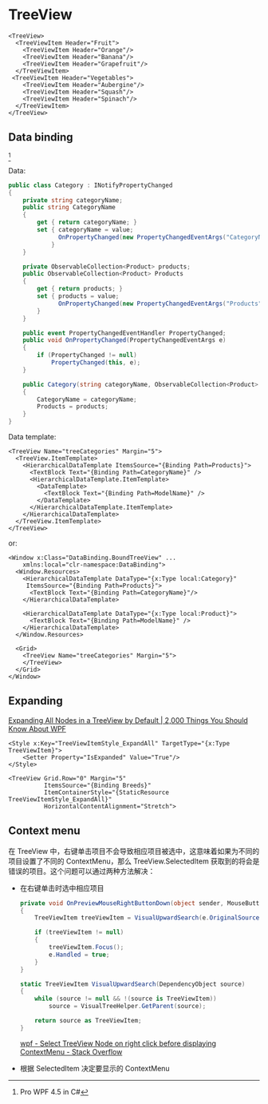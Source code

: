 # TreeView
```xaml
<TreeView>
  <TreeViewItem Header="Fruit">
    <TreeViewItem Header="Orange"/>
    <TreeViewItem Header="Banana"/>
    <TreeViewItem Header="Grapefruit"/>
  </TreeViewItem>
 <TreeViewItem Header="Vegetables">
    <TreeViewItem Header="Aubergine"/>
    <TreeViewItem Header="Squash"/>
    <TreeViewItem Header="Spinach"/>
  </TreeViewItem>
</TreeView>
```

## Data binding
[^prowpf]

Data:
```csharp
public class Category : INotifyPropertyChanged
{
    private string categoryName;
    public string CategoryName
    {
        get { return categoryName; }
        set { categoryName = value;
              OnPropertyChanged(new PropertyChangedEventArgs("CategoryName"));
            }
    }

    private ObservableCollection<Product> products;
    public ObservableCollection<Product> Products
    {
        get { return products; }
        set { products = value;
              OnPropertyChanged(new PropertyChangedEventArgs("Products"));
        }
    }

    public event PropertyChangedEventHandler PropertyChanged;
    public void OnPropertyChanged(PropertyChangedEventArgs e)
    {
        if (PropertyChanged != null)
            PropertyChanged(this, e);
    }

    public Category(string categoryName, ObservableCollection<Product> products)
    {
        CategoryName = categoryName;
        Products = products;
    }
}
```

Data template:
```xaml
<TreeView Name="treeCategories" Margin="5">
  <TreeView.ItemTemplate>
    <HierarchicalDataTemplate ItemsSource="{Binding Path=Products}">
      <TextBlock Text="{Binding Path=CategoryName}" />
      <HierarchicalDataTemplate.ItemTemplate>
        <DataTemplate>
          <TextBlock Text="{Binding Path=ModelName}" />
        </DataTemplate>
      </HierarchicalDataTemplate.ItemTemplate>
    </HierarchicalDataTemplate>
  </TreeView.ItemTemplate>
</TreeView>
```
or:
```xaml
<Window x:Class="DataBinding.BoundTreeView" ...
    xmlns:local="clr-namespace:DataBinding">
  <Window.Resources>
    <HierarchicalDataTemplate DataType="{x:Type local:Category}"
     ItemsSource="{Binding Path=Products}">
      <TextBlock Text="{Binding Path=CategoryName}"/>
    </HierarchicalDataTemplate>

    <HierarchicalDataTemplate DataType="{x:Type local:Product}">
      <TextBlock Text="{Binding Path=ModelName}" />
    </HierarchicalDataTemplate>
  </Window.Resources>

  <Grid>
    <TreeView Name="treeCategories" Margin="5">
    </TreeView>
  </Grid>
</Window>
```

## Expanding
[Expanding All Nodes in a TreeView by Default | 2,000 Things You Should Know About WPF](https://wpf.2000things.com/2017/09/28/1219-expanding-all-nodes-in-a-treeview-by-default/)
```xaml
<Style x:Key="TreeViewItemStyle_ExpandAll" TargetType="{x:Type TreeViewItem}">
    <Setter Property="IsExpanded" Value="True"/>
</Style>

<TreeView Grid.Row="0" Margin="5"
          ItemsSource="{Binding Breeds}"
          ItemContainerStyle="{StaticResource TreeViewItemStyle_ExpandAll}"
          HorizontalContentAlignment="Stretch">
```

## Context menu
在 TreeView 中，右键单击项目不会导致相应项目被选中，这意味着如果为不同的项目设置了不同的 ContextMenu，那么 TreeView.SelectedItem 获取到的将会是错误的项目。这个问题可以通过两种方法解决：

- 在右键单击时选中相应项目

  ```csharp
  private void OnPreviewMouseRightButtonDown(object sender, MouseButtonEventArgs e)
  {
      TreeViewItem treeViewItem = VisualUpwardSearch(e.OriginalSource as DependencyObject);
  
      if (treeViewItem != null)
      {
          treeViewItem.Focus();
          e.Handled = true;
      }
  }
  
  static TreeViewItem VisualUpwardSearch(DependencyObject source)
  {
      while (source != null && !(source is TreeViewItem))
          source = VisualTreeHelper.GetParent(source);
  
      return source as TreeViewItem;
  }
  ```
  
  [wpf - Select TreeView Node on right click before displaying ContextMenu - Stack Overflow](https://stackoverflow.com/questions/592373/select-treeview-node-on-right-click-before-displaying-contextmenu)

- 根据 SelectedItem 决定要显示的 ContextMenu


[^prowpf]: Pro WPF 4.5 in C#